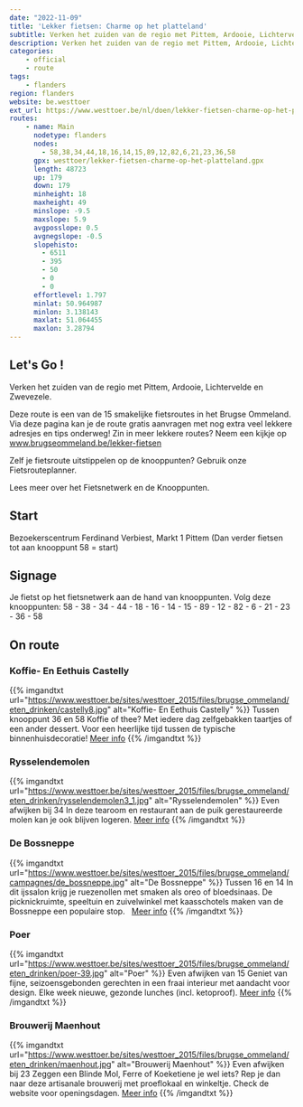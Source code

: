 ```yaml
---
date: "2022-11-09"
title: 'Lekker fietsen: Charme op het platteland'
subtitle: Verken het zuiden van de regio met Pittem, Ardooie, Lichtervelde en Zwevezele
description: Verken het zuiden van de regio met Pittem, Ardooie, Lichtervelde en Zwevezele
categories:
    - official
    - route
tags:
    - flanders
region: flanders
website: be.westtoer
ext_url: https://www.westtoer.be/nl/doen/lekker-fietsen-charme-op-het-platteland
routes:
    - name: Main
      nodetype: flanders
      nodes:
        - 58,38,34,44,18,16,14,15,89,12,82,6,21,23,36,58
      gpx: westtoer/lekker-fietsen-charme-op-het-platteland.gpx
      length: 48723
      up: 179
      down: 179
      minheight: 18
      maxheight: 49
      minslope: -9.5
      maxslope: 5.9
      avgposslope: 0.5
      avgnegslope: -0.5
      slopehisto:
        - 6511
        - 395
        - 50
        - 0
        - 0
      effortlevel: 1.797
      minlat: 50.964987
      minlon: 3.138143
      maxlat: 51.064455
      maxlon: 3.28794
---
```


## Let's Go ! 

Verken het zuiden van de regio met Pittem, Ardooie, Lichtervelde en Zwevezele.

Deze route is een van de 15 smakelijke fietsroutes in het Brugse Ommeland. Via deze pagina kan je de route gratis aanvragen met nog extra veel lekkere adresjes en tips onderweg! Zin in meer lekkere routes? Neem een kijkje op www.brugseommeland.be/lekker-fietsen 

Zelf je fietsroute uitstippelen op de knooppunten? Gebruik onze Fietsrouteplanner.

Lees meer over het Fietsnetwerk en de Knooppunten.

## Start

Bezoekerscentrum Ferdinand Verbiest, Markt 1 Pittem (Dan verder fietsen tot aan knooppunt 58 = start)

## Signage

Je fietst op het fietsnetwerk aan de hand van knooppunten. Volg deze knooppunten: 58 - 38 - 34 - 44 - 18 - 16 - 14 - 15 - 89 - 12 - 82 - 6 - 21 - 23 - 36 - 58

## On route

### Koffie- En Eethuis Castelly

{{% imgandtxt url="https://www.westtoer.be/sites/westtoer_2015/files/brugse_ommeland/eten_drinken/castelly8.jpg" alt="Koffie- En Eethuis Castelly" %}}
Tussen knooppunt 36 en 58
Koffie of thee? Met iedere dag zelfgebakken taartjes of een ander dessert. Voor een heerlijke tijd tussen de typische binnenhuisdecoratie!
[Meer info](/nl/eten-drinken/koffie-en-eethuis-castelly)
{{% /imgandtxt %}}

### Rysselendemolen

{{% imgandtxt url="https://www.westtoer.be/sites/westtoer_2015/files/brugse_ommeland/eten_drinken/rysselendemolen3_1.jpg" alt="Rysselendemolen" %}}
Even afwijken bij 34
In deze tearoom en restaurant aan de puik gerestaureerde molen kan je ook blijven logeren.
[Meer info](/nl/eten-drinken/rysselende-molen)
{{% /imgandtxt %}}

### De Bossneppe

{{% imgandtxt url="https://www.westtoer.be/sites/westtoer_2015/files/brugse_ommeland/campagnes/de_bossneppe.jpg" alt="De Bossneppe" %}}
Tussen 16 en 14
In dit ijssalon krijg je ruezenollen met smaken als oreo of bloedsinaas. De picknickruimte, speeltuin en zuivelwinkel met kaasschotels maken van de Bossneppe een populaire stop.
	 
	[Meer info](/nl/eten-drinken/zuivelhoeve-de-bossneppe)
{{% /imgandtxt %}}

### Poer

{{% imgandtxt url="https://www.westtoer.be/sites/westtoer_2015/files/brugse_ommeland/eten_drinken/poer-39.jpg" alt="Poer" %}}
Even afwijken van 15
Geniet van fijne, seizoensgebonden gerechten in een fraai interieur met aandacht voor design. Elke week nieuwe, gezonde lunches (incl. ketoproof).
[Meer info](/nl/eten-drinken/poer)
{{% /imgandtxt %}}

### Brouwerij Maenhout

{{% imgandtxt url="https://www.westtoer.be/sites/westtoer_2015/files/brugse_ommeland/eten_drinken/maenhout.jpg" alt="Brouwerij Maenhout" %}}
Even afwijken bij 23
Zeggen een Blinde Mol, Ferre of Koeketiene je wel iets? Rep je dan naar deze artisanale brouwerij met proeflokaal en winkeltje. Check de website voor openingsdagen.
[Meer info](/nl/eten-drinken/brouwerij-maenhout)
{{% /imgandtxt %}}


